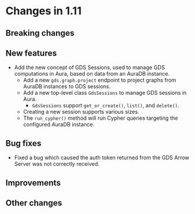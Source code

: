 # Changes in 1.11


## Breaking changes


## New features

* Add the new concept of GDS Sessions, used to manage GDS computations in Aura, based on data from an AuraDB instance.
  * Add a new `gds.graph.project` endpoint to project graphs from AuraDB instances to GDS sessions.
  * Add a new top-level class `GdsSessions` to manage GDS sessions in Aura.
    * `GdsSessions` support `get_or_create()`, `list()`, and `delete()`.
  * Creating a new session supports various sizes.
  * The `run_cypher()` method will run Cypher queries targeting the configured AuraDB instance.


## Bug fixes

* Fixed a bug which caused the auth token returned from the GDS Arrow Server was not correctly received.

## Improvements


## Other changes
